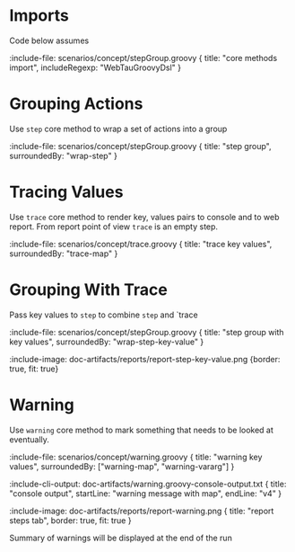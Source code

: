 # Imports

Code below assumes

:include-file: scenarios/concept/stepGroup.groovy {
  title: "core methods import",
  includeRegexp: "WebTauGroovyDsl"
}

# Grouping Actions

Use `step` core method to wrap a set of actions into a group

:include-file: scenarios/concept/stepGroup.groovy {
  title: "step group",
  surroundedBy: "wrap-step"
}

# Tracing Values

Use `trace` core method to render key, values pairs to console and to web report.
From report point of view `trace` is an empty step.

:include-file: scenarios/concept/trace.groovy {
  title: "trace key values",
  surroundedBy: "trace-map"
}

# Grouping With Trace

Pass key values to `step` to combine `step` and `trace

:include-file: scenarios/concept/stepGroup.groovy {
   title: "step group with key values",
   surroundedBy: "wrap-step-key-value"
}

:include-image: doc-artifacts/reports/report-step-key-value.png {border: true, fit: true}

# Warning

Use `warning` core method to mark something that needs to be looked at eventually.

:include-file: scenarios/concept/warning.groovy {
  title: "warning key values",
  surroundedBy: ["warning-map", "warning-vararg"]
}

:include-cli-output: doc-artifacts/warning.groovy-console-output.txt {
  title: "console output",
  startLine: "warning message with map",
  endLine: "v4"
}

:include-image: doc-artifacts/reports/report-warning.png {
  title: "report steps tab",
  border: true,
  fit: true
}

Summary of warnings will be displayed at the end of the run